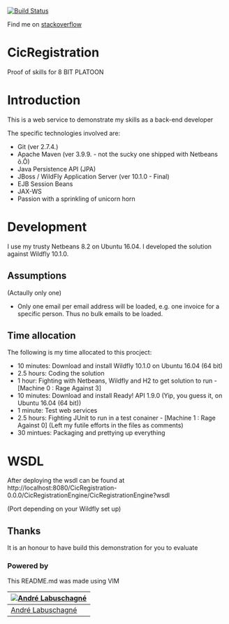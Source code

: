 
[![Build Status](https://travis-ci.org/TungstenX/CicRegistration.svg?branch=master)](https://travis-ci.org/TungstenX/CicRegistration)

Find me on [stackoverflow](http://stackoverflow.com/users/537566/tungstenx)

# CicRegistration
Proof of skills for 8 BIT PLATOON

# Introduction
This is a web service to demonstrate my skills as a back-end developer

The specific technologies involved are:
- Git (ver 2.7.4.)
- Apache Maven (ver 3.9.9. - not the sucky one shipped with Netbeans &#245;.&#212;)
- Java Persistence API (JPA)
- JBoss / WildFly Application Server (ver 10.1.0 - Final)
- EJB Session Beans
- JAX-WS
- Passion with a sprinkling of unicorn horn

# Development
I use my trusty Netbeans 8.2 on Ubuntu 16.04. I developed the solution against Wildfly 10.1.0. 

## Assumptions
(Actaully only one)
- Only one email per email address will be loaded, e.g. one invoice for a specific person. Thus no bulk emails to be loaded.

## Time allocation
The following is my time allocated to this procject:
- 10 minutes: Download and install Wildfly 10.1.0 on Ubuntu 16.04 (64 bit) 
- 2.5 hours: Coding the solution
- 1 hour: Fighting with Netbeans, Wildfly and H2 to get solution to run - [Machine 0 : Rage Against 3]
- 10 minutes: Download and install Ready! API 1.9.0 (Yip, you guess it, on Ubuntu 16.04 (64 bit))
- 1 minute: Test web services
- 2.5 hours: Fighting JUnit to run in a test conainer - [Machine 1 : Rage Against 0] (Left my futile efforts in the files as comments)
- 30 mintues: Packaging and prettying up everything

# WSDL
After deploying the wsdl can be found at http://localhost:8080/CicRegistration-0.0.0/CicRegistrationEngine/CicRegistrationEngine?wsdl

(Port depending on your Wildfly set up)

## Thanks
It is an honour to have build this demonstration for you to evaluate

### Powered by
This README.md was made using VIM

[![Andr&#233; Labuschagn&#233;](http://gravatar.com/avatar/88ebc726d33c8ddba2534d1d6f93e638?s=144)](https://www.ParanoidAndroid.co.za) |
---|
[Andr&#233; Labuschagn&#233;](https://www.ParanoidAndroid.co.za) | 
